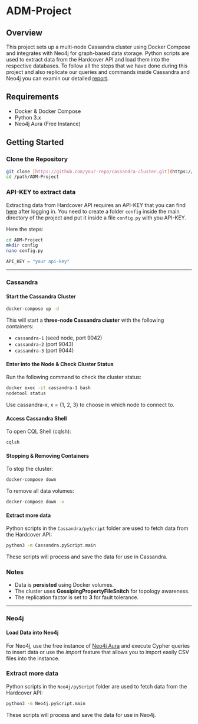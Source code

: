 # ADM-Project

## Overview
This project sets up a multi-node Cassandra cluster using Docker Compose and integrates with Neo4j for graph-based data storage. 
Python scripts are used to extract data from the Hardcover API and load them into the respective databases.
To follow all the steps that we have done during this project and also replicate our queries and commands inside Cassandra and Neo4j you can examin our detailed [report](./ADM_Project.pdf).

## Requirements
- Docker & Docker Compose
- Python 3.x
- Neo4j Aura (Free Instance)

## Getting Started

### Clone the Repository
```bash
git clone [https://github.com/your-repo/cassandra-cluster.git](https://github.com/University-MN-Projects/ADM-Project.git)
cd /path/ADM-Project
```

### API-KEY to extract data
Extracting data from Hardcover API requires an API-KEY that you can find [here](https://hardcover.app/account/api) after logging in.
You need to create a folder `config` inside the main directory of the project and put it inside a file `config.py` with you API-KEY.

Here the steps:
```bash
cd ADM-Project
mkdir config
nano config.py
```

```python
API_KEY = "your api-key"
```

---
### Cassandra

#### Start the Cassandra Cluster
```bash
docker-compose up -d
```
This will start a **three-node Cassandra cluster** with the following containers:
- `cassandra-1` (seed node, port 9042)
- `cassandra-2` (port 9043)
- `cassandra-3` (port 9044)

#### Enter into the Node & Check Cluster Status
Run the following command to check the cluster status:
```bash
docker exec -it cassandra-1 bash
nodetool status
```
Use cassandra-x, x = {1, 2, 3} to choose in which node to connect to.

#### Access Cassandra Shell
To open CQL Shell (cqlsh):
```bash
cqlsh
```

#### Stopping & Removing Containers
To stop the cluster:
```bash
docker-compose down
```

To remove all data volumes:
```bash
docker-compose down -v
```

#### Extract more data
Python scripts in the `Cassandra/pyScript` folder are used to fetch data from the Hardcover API:
```bash
python3 -m Cassandra.pyScript.main
```
These scripts will process and save the data for use in Cassandra.

### Notes
- Data is **persisted** using Docker volumes.
- The cluster uses **GossipingPropertyFileSnitch** for topology awareness.
- The replication factor is set to **3** for fault tolerance.

---
### Neo4j

#### Load Data into Neo4j
For Neo4j, use the free instance of [Neo4j Aura](https://neo4j.com/cloud/aura/) and execute Cypher queries to insert data or use the *import* feature that allows you to import easily CSV files into the instance.

### Extract more data
Python scripts in the `Neo4j/pyScript` folder are used to fetch data from the Hardcover API:
```bash
python3 -m Neo4j.pyScript.main
```
These scripts will process and save the data for use in Neo4j.
